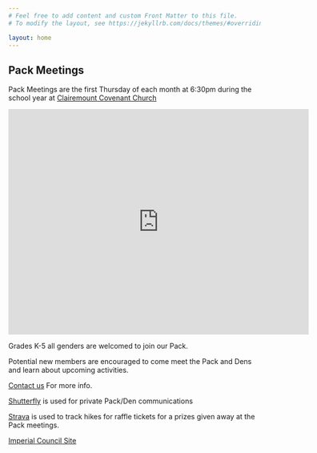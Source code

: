 ```yaml
---
# Feel free to add content and custom Front Matter to this file.
# To modify the layout, see https://jekyllrb.com/docs/themes/#overriding-theme-defaults

layout: home
---
```

## Pack Meetings

Pack Meetings are the first Thursday of each month at 6:30pm during the school year at <a rel="noreferrer noopener" href="https://www.clairemontcov.org/" target="_blank">Clairemount Covenant Church</a>

<!-- wp:html -->
<p>
<iframe src="https://www.google.com/maps/embed?pb=!1m14!1m8!1m3!1d6706.647713896549!2d-117.18364000000001!3d32.81018300000001!3m2!1i1024!2i768!4f13.1!3m3!1m2!1s0x80dc000dc0921005%3A0xb7be219b0ae989e4!2s5255+Mt+Ararat+Dr%2C+San+Diego%2C+CA+92111!5e0!3m2!1sen!2sus!4v1548912102359" style="border:0" allowfullscreen="" width="600" height="450" frameborder="0"></iframe>
</p>
<!-- /wp:html -->

<!-- wp:paragraph -->
<p>Grades K-5 all genders are welcomed to join our Pack.</p>
<!-- /wp:paragraph -->

<!-- wp:paragraph -->
<p>Potential new members are encouraged to come meet the Pack and Dens and learn about upcoming activities.</p>
<!-- /wp:paragraph -->

<a href="mailto:{{ site.email | encode_email }}" title="Contact us">Contact us</a> For more info.

<p><a href="https://pack299sandiego.shutterfly.com">Shutterfly</a> is used for private Pack/Den communications</p>

<p><a href="https://www.strava.com/">Strava</a> is used to track hikes for raffle tickets for a prizes given away at the Pack meetings.<br></p>

<p><a href="http://www.sdicbsa.org/">Imperial Council Site</a></p>
